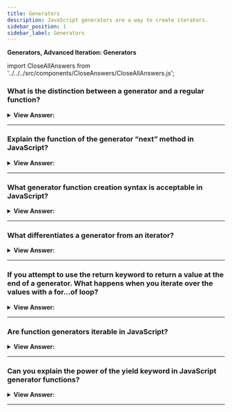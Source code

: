 ```yaml
---
title: Generators
description: JavaScript generators are a way to create iterators.
sidebar_position: 1
sidebar_label: Generators
---
```


**Generators, Advanced Iteration: Generators**

import CloseAllAnswers from '../../../src/components/CloseAnswers/CloseAllAnswers.js';

<CloseAllAnswers />

### What is the distinction between a generator and a regular function?

<details>
  <summary><strong>View Answer:</strong></summary>
  <div>
  <div><strong>Interview Response:</strong> Regular functions return only one value (or nothing). Generators can return (“yield”) multiple values, one after another, on-demand.</div><br />
  <div><strong>Technical Response:</strong> Regular functions return only one value (or nothing). Generators can return (“yield”) multiple values, one after another, on-demand. They work great with iterables, allowing to create data-streams with ease. We need a special syntax construct to create a generator: function*, the so-called “generator function”. Generator functions behave differently from regular ones. When such a function gets called, it does not run its code. Instead, it returns a unique object, called “generator object”, to manage the execution.
  </div><br />
  <div><strong className="codeExample">Code Example:</strong><br /><br />

  <div></div>

```js
// Full Implementation
function* generateSequence() {
  yield 1;
  yield 2;
  yield 3;
}

// "generator function" creates "generator object"
let generator = generateSequence();
console.log(generator); // creates: [object Generator]
```

  </div>
  </div>
</details>

---

### Explain the function of the generator “next” method in JavaScript?

<details>
  <summary><strong>View Answer:</strong></summary>
  <div>
  <div><strong>Interview Response:</strong> The next() method returns an object with two properties, “done” and value. The done property returns false if a value exists; otherwise, true if the value returns undefined.
</div><br />
  <div><strong className="codeExample">Code Example:</strong><br /><br />

<strong>Syntax: </strong> generator.next(value);<br /><br />

  <div></div>

```js
function* gen() {
  yield 1;
  yield 2;
  yield 3;
}

const g = gen(); // "Generator { }"
g.next(); // "Object { value: 1, done: false }"
g.next(); // "Object { value: 2, done: false }"
g.next(); // "Object { value: 3, done: false }"
g.next(); // "Object { value: undefined, done: true }"
```

  </div>
  </div>
</details>

---

### What generator function creation syntax is acceptable in JavaScript?

<details>
  <summary><strong>View Answer:</strong></summary>
  <div>
  <div><strong>Interview Response:</strong> Two syntaxes are used to create generators, including the pre-fixed (function*f(…)) and post-fixed ( function*f(…) ) function generator implementations. Both syntaxes are correct, but usually, the first syntax is preferred, as the star * denotes that it’s a generator function, it describes the kind, not the name, so it should stick with the function keyword.
</div><br />
  <div><strong className="codeExample">Code Example:</strong><br /><br />

  <div></div>

```js
// Pre-generator function
function* gen() {
  yield 1;
  yield 2;
  yield 3;
}

// Post-generator function
// function *gen() {
//   yield 1;
//   yield 2;
//   yield 3;
// }
```

  </div>
  </div>
</details>

---

### What differentiates a generator from an iterator?

<details>
  <summary><strong>View Answer:</strong></summary>
  <div>
  <div><strong>Interview Response:</strong> While custom iterators are a useful tool, their creation requires careful programming due to the need to maintain their internal state explicitly. Generator functions provide a powerful alternative, and they allow you to define an iterative algorithm by writing a single function whose execution is not continuous. We use the function* syntax to create a new Generator function.
</div><br />
  <div><strong className="codeExample">Code Example:</strong><br /><br />

  <div></div>

```js
// Iterator
function makeRangeIterator(start = 0, end = Infinity, step = 1) {
  let nextIndex = start;
  let iterationCount = 0;

  const rangeIterator = {
    next: function () {
      let result;
      if (nextIndex < end) {
        result = { value: nextIndex, done: false };
        nextIndex += step;
        iterationCount++;
        return result;
      }
      return { value: iterationCount, done: true };
    },
  };
  return rangeIterator;
}

const it = makeRangeIterator(1, 10, 2);

let result = it.next();
while (!result.done) {
  console.log(result.value); // 1 3 5 7 9
  result = it.next();
}

console.log('Iterated over sequence of size: ', result.value);
// [5 numbers returned, that took interval in between: 0 to 10]

////////// GENERATOR EXAMPLE ////////////////

function* makeRangeIterator(start = 0, end = 100, step = 1) {
  let iterationCount = 0;
  for (let i = start; i < end; i += step) {
    iterationCount++;
    yield i;
  }
  return iterationCount;
}

let generator = makeRangeIterator(1, 10, 2);

for (let num of generator) {
  console.log(num); // 1 3 5 7 9
}
```

  </div>
  </div>
</details>

---

### If you attempt to use the return keyword to return a value at the end of a generator. What happens when you iterate over the values with a for…of loop?

<details>
  <summary><strong>View Answer:</strong></summary>
  <div>
  <div><strong>Interview Response:</strong> Since the generator has the done property with a false value for each value, excluding the last value of done equaling true. When you attempt to return a value instead of yielding one, the last value does not return because done is set to true. It’s because for..of iteration ignores the last value, when done: true.
</div><br />
  <div><strong className="codeExample">Code Example:</strong><br /><br />

  <div></div>

```js
function* generateSequence() {
  yield 1;
  yield 2;
  return 3; // { value: 3, done: true} does not yield
}

let generator = generateSequence();

for (let value of generator) {
  alert(value); // 1, then 2, no 3
}
```

  </div>
  </div>
</details>

---

### Are function generators iterable in JavaScript?

<details>
  <summary><strong>View Answer:</strong></summary>
  <div>
  <div><strong>Interview Response:</strong> Generator functions do not initially execute their code when called. Instead, they return a particular type of iterator, called a Generator. The function can be called as many times as desired and returns a new Generator each time. Each generator iterates once.
</div><br />
  <div><strong className="codeExample">Code Example:</strong><br /><br />

  <div></div>

```js
function* makeIterator() {
  yield 1;
  yield 2;
}

const it = makeIterator();

for (const itItem of it) {
  console.log(itItem);
}

console.log(it[Symbol.iterator]() === it); // true;
// This example show us generator(iterator) is iterable object,
// which has the @@iterator method return the it (itself),
// and consequently, the it object can iterate only _once_.

// If we change it's @@iterator method to a function/generator
// which returns a new iterator/generator object, (it)
// can iterate many times

it[Symbol.iterator] = function* () {
  yield 2;
  yield 1;
};
```

  </div>
  </div>
</details>

---

### Can you explain the power of the yield keyword in JavaScript generator functions?

<details>
  <summary><strong>View Answer:</strong></summary>
  <div>
  <div><strong>Interview Response:</strong> Generators are both powerful and flexible because yield is multi-functional. It not only returns the result outward but can pass a value inside the generator when we call generator.next(arg) with an argument, and that argument becomes the result of yield.
</div><br />
  <div><strong className="codeExample">Code Example:</strong><br /><br />

  <div></div>

```js
function* gen() {
  // Pass a question to the outer code and wait for an answer
  let result = yield '2 + 2 = ?'; // (*)

  alert(result);
}

let generator = gen();

let question = generator.next().value; // <-- yield returns the value

generator.next(4); // --> pass the result into the generator
```

  </div>
  </div>
</details>

---
